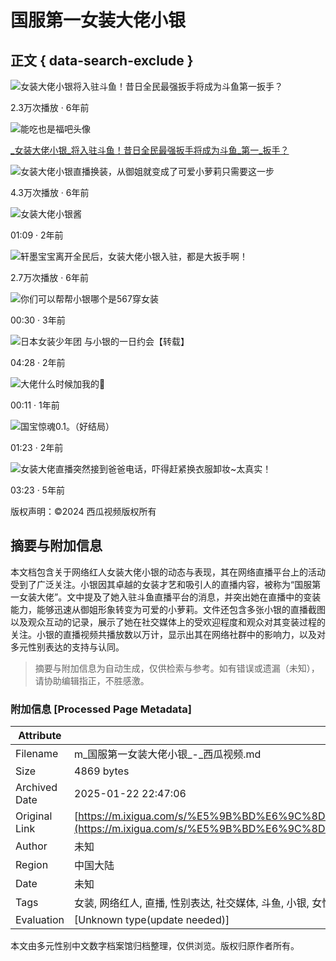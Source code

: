 # 国服第一女装大佬小银

## 正文 { data-search-exclude }


![女装大佬小银将入驻斗鱼！昔日全民最强扳手将成为斗鱼第一扳手？](https://p26-sign.bdxiguaimg.com/pgc-image/1536390303462e34b49b298~tplv-pk90l89vgd-crop-center:864:486.jpeg?appId=1768&biz_tag=video1609_custom%2Fnone&channelId=0&customType=custom%2Fnone&from=401_large_image_list&imageType=video1609&isImmersiveScene=0&is_stream=0&lk3s=9d3f5bff&logId=202501212224338FAE07C796BBE3131864&requestFrom=401&x-expires=1769005474&x-signature=JW0h60SHNMQhEHlH1rtHv0wgYiU%3D)

2.3万次播放 · 6年前

![能吃也是福吧头像](https://p9.bdxiguaimg.com/img/mosaic-legacy/ff2600004789f5424f91~72x72.image)

[_女装大佬小银_将入驻斗鱼！昔日全民最强扳手将成为斗鱼_第一_扳手？](https://www.ixigua.com/6598749364259127816)

![女装大佬小银直播换装，从御姐就变成了可爱小萝莉只需要这一步](https://p26-sign.bdxiguaimg.com/mosaic-legacy/5f8b00091c49e79af61d~tplv-pk90l89vgd-crop-center:864:486.jpeg?appId=1768&biz_tag=video1609_custom%2Fnone&channelId=0&customType=custom%2Fnone&from=401_large_image_list&imageType=video1609&isImmersiveScene=0&is_stream=0&lk3s=9d3f5bff&logId=202501212224338FAE07C796BBE3131864&requestFrom=401&x-expires=1769005474&x-signature=764y4JavwhP9LVJTzxY3XTC%2B6ww%3D)

4.3万次播放 · 6年前

![女装大佬小银酱](https://p26-sign.bdxiguaimg.com/tos-cn-i-0026/5e6705583534464a887c06e57850d68b~tplv-pk90l89vgd-crop-center:864:486.jpeg?appId=1768&biz_tag=video1609_custom%2Fnone&channelId=0&customType=custom%2Fnone&from=401_large_image_list&imageType=video1609&isImmersiveScene=0&is_stream=0&lk3s=9d3f5bff&logId=202501212224338FAE07C796BBE3131864&requestFrom=401&x-expires=1769005474&x-signature=7yMMakMeFWPulhJFTcyIQQdXY9Y%3D)

01:09 · 2年前

![轩墨宝宝离开全民后，女装大佬小银入驻，都是大扳手啊！](https://p3-sign.bdxiguaimg.com/mosaic-legacy/60790007bdc292347d24~tplv-pk90l89vgd-crop-center:864:486.jpeg?appId=1768&biz_tag=video1609_custom%2Fnone&channelId=0&customType=custom%2Fnone&from=401_large_image_list&imageType=video1609&isImmersiveScene=0&is_stream=0&lk3s=9d3f5bff&logId=202501212224338FAE07C796BBE3131864&requestFrom=401&x-expires=1769005474&x-signature=w6uis8S81CkcPHQBGKGyuCCwBqM%3D)

2.7万次播放 · 6年前

![你们可以帮帮小银哪个是567穿女装](https://p3-sign.bdxiguaimg.com/tos-cn-i-0026/919418321e634fcf9ae3c5c56391478b~tplv-pk90l89vgd-crop-center:864:486.jpeg?appId=1768&biz_tag=video1609_custom%2Fnone&channelId=0&customType=custom%2Fnone&from=401_large_image_list&imageType=video1609&isImmersiveScene=0&is_stream=0&lk3s=9d3f5bff&logId=202501212224338FAE07C796BBE3131864&requestFrom=401&x-expires=1769005474&x-signature=YEDKHspO4ELjDUhzvAJRSgKp2%2Fo%3D)

00:30 · 3年前

![日本女装少年团 与小银的一日约会【转载】](https://p3-sign.bdxiguaimg.com/tos-cn-i-0004/624d77a91b5545bea91067c68a8e0caa~tplv-pk90l89vgd-crop-center:864:486.jpeg?appId=1768&biz_tag=video1609_custom%2Fnone&channelId=0&customType=custom%2Fnone&from=401_large_image_list&imageType=video1609&isImmersiveScene=0&is_stream=0&lk3s=9d3f5bff&logId=202501212224338FAE07C796BBE3131864&requestFrom=401&x-expires=1769005474&x-signature=qCQcTNKc7bYy5%2BkmV3jTZKXZoZ0%3D)

04:28 · 2年前

![大佬什么时候加我的🤔](https://p26-sign.bdxiguaimg.com/tos-cn-i-0026/e50f65fdd05a4bcd9fab882c1e1d8843~tplv-pk90l89vgd-crop-center:864:486.jpeg?appId=1768&biz_tag=video1609_custom%2Fnone&channelId=0&customType=custom%2Fnone&from=401_large_image_list&imageType=video1609&isImmersiveScene=0&is_stream=0&lk3s=9d3f5bff&logId=202501212224338FAE07C796BBE3131864&requestFrom=401&x-expires=1769005474&x-signature=ndXOlZs5HyqOEtFE9SF21W5c%2B%2Fk%3D)

00:11 · 1年前

![国宝惊魂0.1。（好结局）](https://p3-sign.bdxiguaimg.com/tos-cn-i-0026/7e6f4087a1754bf8841faac13349acc0~tplv-pk90l89vgd-crop-center:864:486.jpeg?appId=1768&biz_tag=video1609_custom%2Fnone&channelId=0&customType=custom%2Fnone&from=401_large_image_list&imageType=video1609&isImmersiveScene=0&is_stream=0&lk3s=9d3f5bff&logId=202501212224338FAE07C796BBE3131864&requestFrom=401&x-expires=1769005474&x-signature=uUF0ghs4tpErX64ManBEFgbg3cQ%3D)

01:23 · 2年前

![女装大佬直播突然接到爸爸电话，吓得赶紧换衣服卸妆~太真实！](https://p3-sign.bdxiguaimg.com/tos-cn-p-0000/e64e098c5f0643acb4cf64553b9d7900~tplv-pk90l89vgd-crop-center:864:486.jpeg?appId=1768&biz_tag=video1609_custom%2Fnone&channelId=0&customType=custom%2Fnone&from=401_large_image_list&imageType=video1609&isImmersiveScene=0&is_stream=0&lk3s=9d3f5bff&logId=20250121222500A1580FB37987CCBA9A2F&requestFrom=401&x-expires=1769005500&x-signature=%2FaiRvPSSHsHiKeK5Sd0CCA8rAWE%3D)

03:23 · 5年前

版权声明：©2024 西瓜视频版权所有
<!-- tcd_original_link https://m.ixigua.com/s/%E5%9B%BD%E6%9C%8D%E7%AC%AC%E4%B8%80%E5%A5%B3%E8%A3%85%E5%A4%A7%E4%BD%AC%E5%B0%8F%E9%93%B6 -->


## 摘要与附加信息

<!-- tcd_abstract -->
本文档包含关于网络红人女装大佬小银的动态与表现，其在网络直播平台上的活动受到了广泛关注。小银因其卓越的女装才艺和吸引人的直播内容，被称为“国服第一女装大佬”。文中提及了她入驻斗鱼直播平台的消息，并突出她在直播中的变装能力，能够迅速从御姐形象转变为可爱的小萝莉。文件还包含多张小银的直播截图以及观众互动的记录，展示了她在社交媒体上的受欢迎程度和观众对其变装过程的关注。小银的直播视频共播放数以万计，显示出其在网络社群中的影响力，以及对多元性别表达的支持与认同。
<!-- tcd_abstract_end -->

> 摘要与附加信息为自动生成，仅供检索与参考。如有错误或遗漏（未知），请协助编辑指正，不胜感激。

### 附加信息 [Processed Page Metadata]

| Attribute       | Value                                  |
|-----------------|----------------------------------------|
| Filename        | m_国服第一女装大佬小银_-_西瓜视频.md                             |
| Size            | 4869 bytes                           |
| Archived Date   | 2025-01-22 22:47:06                             |
| Original Link   | [https://m.ixigua.com/s/%E5%9B%BD%E6%9C%8D%E7%AC%AC%E4%B8%80%E5%A5%B3%E8%A3%85%E5%A4%A7%E4%BD%AC%E5%B0%8F%E9%93%B6](https://m.ixigua.com/s/%E5%9B%BD%E6%9C%8D%E7%AC%AC%E4%B8%80%E5%A5%B3%E8%A3%85%E5%A4%A7%E4%BD%AC%E5%B0%8F%E9%93%B6)                       |
| Author          | 未知                               |
| Region          | 中国大陆                               |
| Date            | 未知                                 |
| Tags            | 女装, 网络红人, 直播, 性别表达, 社交媒体, 斗鱼, 小银, 女性角色扮演, 可爱风格, 变装                                 |
| Evaluation            | [Unknown type(update needed)]                                 |
<!-- tcd_table_end -->

本文由多元性别中文数字档案馆归档整理，仅供浏览。版权归原作者所有。

